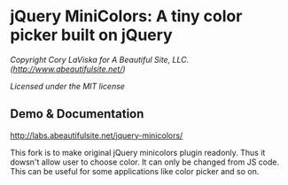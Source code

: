# jQuery MiniColors: A tiny color picker built on jQuery

_Copyright Cory LaViska for A Beautiful Site, LLC. (http://www.abeautifulsite.net/)_

_Licensed under the MIT license_

## Demo & Documentation

http://labs.abeautifulsite.net/jquery-minicolors/

This fork is to make original jQuery minicolors plugin readonly. Thus it dowsn't allow user to choose color. It can only be changed from JS code.
This can be useful for some applications like color picker and so on.